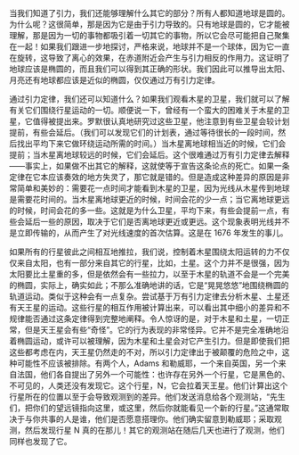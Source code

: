 当我们知道了引力，我们还能够理解什么其它的部分？所有人都知道地球是圆的。为什么呢？这很简单，那是因为它是由于引力导致的。只有地球是圆的，它才能被理解，那是因为一切的事物都吸引着一切其它的事物，所以它会尽可能把自己聚集在一起！如果我们跟进一步地探讨，严格来说，地球并不是一个球体，因为它一直在旋转，这导致了离心的效果，在赤道附近会产生与引力相反的作用力。这证明了地球应该是椭圆的，而且我们可以得到其正确的形状。我们因此可以推导出太阳、月亮还有地球都应该是近似的椭圆，仅仅通过万有引力定律。

通过引力定律，我们还可以知道什么？如果我们观看木星的卫星，我们就可以了解有关它们围绕行星运动的一切。顺便说一下，曾经有一个蛮大的困难关于木星的卫星，它值得被提出来。罗默很认真地研究过这些卫星，他注意到有些卫星会较计划提前，有些会延后。（我们可以发现它们的计划表，通过等待很长的一段时间，然后找出平均下来它做环绕运动所需的时间。）当木星离地球相当近的时候，它们会提前；当木星离地球较远的时候，它们会延后。这个很难通过万有引力定律去解释——事实上，如果做不出其它的解释，这就使等于宣告这条论点的死亡。如果一条定律在它本应该奏效的地方失灵了，那它就是错的。但是造成这种差异的原因是非常简单和美妙的：需要花一点时间才能看到木星的卫星，因为光线从木星传到地球是需要花时间的。当木星离地球更近的时候，时间会花的少一点；当它离地球更远的时候，时间会花的多一些。这就是为什么卫星，平均下来，有些会提前一点，有些会延后一些的原因，取决于它们是否离地球更近或更远。这个现象表明光线并不是立即传输的，从而产生了对光线速度的首次估算。这是在 1676 年发生的事儿。

如果所有的行星彼此之间相互地推拉，我们说，控制着木星围绕太阳运转的力不仅仅来自太阳，也有一部分来自其它的行星，比如，土星。这个力并不是很强，因为太阳要比土星重的多，但是依然会有一些拉力，以至于木星的轨道不会是一个完美的椭圆，实际上，确实如此；不那么准确地讲的话，它是“晃晃悠悠”地围绕椭圆的轨道运动。类似于这种会有一点复杂。尝试基于万有引力定律去分析木星、土星还有天王星的运动。这些行星的相互作用被计算出来，可以看出其中细小的差异和不规律能否通过这条定律得到完整地阐释。令人惊讶的是，对于木星和土星，一切正常，但是天王星会有些“奇怪”。它的行为表现的非常怪异。它并不是完全准确地沿着椭圆运动，或许可以被理解，因为木星和土星会对它产生引力。但是即使我们把这些都考虑在内，天王星仍然走的不对，所以引力定律出于被颠覆的危险之中，这种可能性不应该被排除。有两个人，Adams 和勒威耶，一个来自英国，另一个来自法国，他们各自提出了另外一个可能性：也许存在另外一个行星，它是黑色的、不可见的，人类还没有发现它。这个行星，N，它会拉着天王星。他们计算出这个行星所在的位置以至于会导致观测到的差异。他们发送消息给各个观测站，“先生们，把你们的望远镜指向这里，或这里，然后你就能看见一个新的行星。”这通常取决于与你共事的人是谁，他们是否愿意搭理你。他们确实留意到勒威耶；采取观测，然后发现行星 N 真的在那儿！其它的观测站在随后几天也进行了观测，他们同样也发现了它。